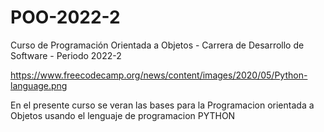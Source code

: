 # POO-2022-2
Curso de Programación Orientada a Objetos - Carrera de Desarrollo de Software  - Periodo 2022-2

https://www.freecodecamp.org/news/content/images/2020/05/Python-language.png

En el presente curso se veran las bases para la Programacion orientada a Objetos usando el lenguaje de programacion PYTHON 
